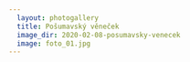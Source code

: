 ```yaml
---
  layout: photogallery
  title: Pošumavský věneček
  image_dir: 2020-02-08-posumavsky-venecek
  image: foto_01.jpg 
---
```

<!---
Pridej pripadny popis fotogalerie
-->
